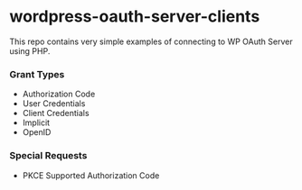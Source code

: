 # wordpress-oauth-server-clients
This repo contains very simple examples of connecting to WP OAuth Server using PHP.

### Grant Types
* Authorization Code
* User Credentials
* Client Credentials
* Implicit
* OpenID

### Special Requests
* PKCE Supported Authorization Code